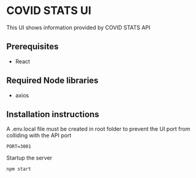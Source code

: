 # COVID STATS UI

This UI shows information provided by COVID STATS API

## Prerequisites

- React

## Required Node libraries
- axios

## Installation instructions
A .env.local file must be created in root folder to prevent the UI port from colliding with the API port
```
PORT=3001
```
Startup the server
```shell
npm start
```
